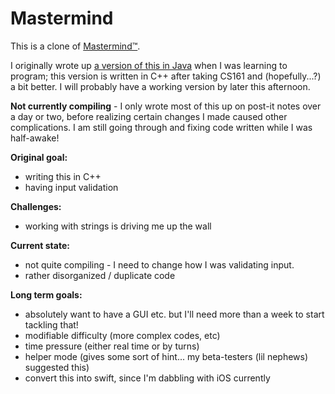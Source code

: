 # Mastermind

This is a clone of <a href="http://en.wikipedia.org/wiki/Mastermind_(board_game)">Mastermind™</a>.  

I originally wrote up <a href="https://github.com/Sheyin/Mastermind">a version of this in Java</a> when I was learning to program; this version is written in C++ after taking CS161 and (hopefully...?) a bit better.  I will probably have a working version by later this afternoon.

<b>Not currently compiling</b> - I only wrote most of this up on post-it notes over a day or two, before realizing certain changes I made caused other complications.  I am still going through and fixing code written while I was half-awake!

<b>Original goal:</b>
- writing this in C++
- having input validation
 
<b>Challenges:</b>
- working with strings is driving me up the wall

<b>Current state:</b>
- not quite compiling - I need to change how I was validating input.
- rather disorganized / duplicate code

<b>Long term goals:</b>
- absolutely want to have a GUI etc. but I'll need more than a week to start tackling that!
- modifiable difficulty (more complex codes, etc)
- time pressure (either real time or by turns)
- helper mode (gives some sort of hint... my beta-testers (lil nephews) suggested this)
- convert this into swift, since I'm dabbling with iOS currently
